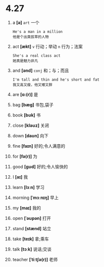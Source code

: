 # 4.27

1. a **[ə]** `art` 一个

   ```
   He's a man in a million
   他是个出类拔萃的人物
   ```

2. act **[ækt]** `v` 行动；举动 `n` 行为；法案

   ```
   She's a real class act
   她真是魅力非凡
   ```

3. and **[ənd]** `conj` 和；与；而且

   ```
   I'm tall and thin and he's short and fat
   我又高又瘦，他又矮又胖
   ```

4. are **[ɑ:(r)]** 是

5. bag **[bæɡ]** 书包,袋子

6. book **[bʊk]** 书

7. close **[kləʊz]** 关闭

8. down **[daʊn]** 向下

9. fine **[faɪn]** 好的;令人满意的

10. for **[fə(r)]** 为

11. good **[ɡʊd]** 好的;令人愉快的

12. I **[aɪ]** 我

13. learn **[lɜːn]** 学习

14. morning **[ˈmɔːnɪŋ]** 早上

15. my **[maɪ]** 我的

16. open **[ˈəʊpən]** 打开

17. stand **[stænd]** 站立

18. take **[teɪk]** 拿;乘车

19. talk **[tɔːk]** 说话;交谈

20. teacher **[ˈtiːtʃə(r)]** 老师
